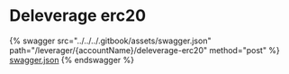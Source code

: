 # Deleverage erc20

{% swagger src="../../../.gitbook/assets/swagger.json" path="/leverager/{accountName}/deleverage-erc20" method="post" %}
[swagger.json](../../../.gitbook/assets/swagger.json)
{% endswagger %}
